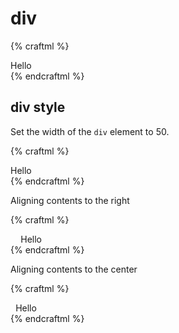 # div

{% craftml %}
<div>
  <repeat n="5"><cube/></repeat>
  Hello
</div>
{% endcraftml %}


## div style

Set the width of the `div` element to 50.

{% craftml %}
<div style="width: 50;">
  <repeat n="5"><cube/></repeat>
  Hello
</div>
{% endcraftml %}

Aligning contents to the right

{% craftml %}
<div style="width: 50; text-align:right; ">
  <repeat n="5"><cube/></repeat>
  Hello
</div>
{% endcraftml %}

Aligning contents to the center

{% craftml %}
<div style="width: 50; text-align:center; ">
  <repeat n="5"><cube/></repeat>
  Hello
</div>
{% endcraftml %}
